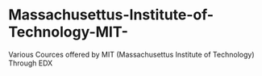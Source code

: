 # Massachusettus-Institute-of-Technology-MIT-
Various Cources offered by MIT (Massachusettus Institute of Technology) Through EDX
